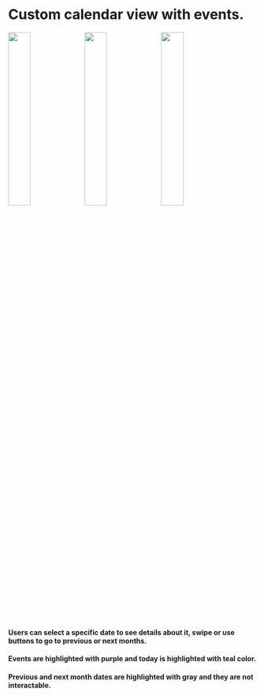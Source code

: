 <h1>Custom calendar view with events.</h1>

<img src="https://github.com/SevdetNeng/CustomCalendarWithEvents/assets/63150729/dbd2baed-f156-4b36-99ec-1299bed01e3a" width="30%" height="30%">
<img src="https://github.com/SevdetNeng/CustomCalendarWithEvents/assets/63150729/9c394282-edf9-47a3-b3f6-47a797779b24" width="30%" height="30%">
<img src="https://github.com/SevdetNeng/CustomCalendarWithEvents/assets/63150729/d6a091ef-841d-418e-873c-5627739d28db" width="30%" height="30%">
<br><br>
<h4>Users can select a specific date to see details about it, swipe or use buttons to go to previous or next months.</h4>
<h4>Events are highlighted with purple and today is highlighted with teal color.</h4>
<h4>Previous and next month dates are highlighted with gray and they are not interactable.</h4>

